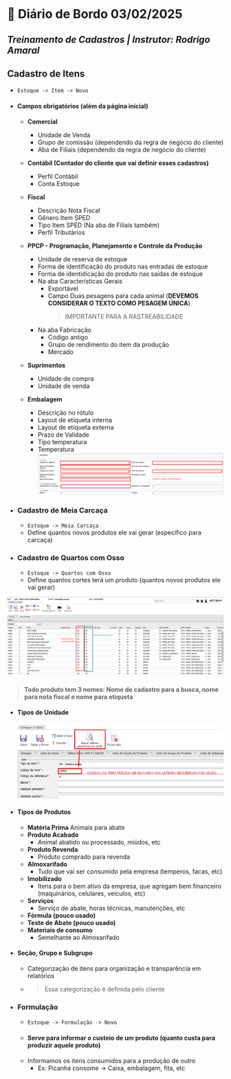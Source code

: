 # 📌 **Diário de Bordo 03/02/2025**
## *Treinamento de Cadastros | Instrutor: Rodrigo Amaral*

## Cadastro de Itens
- `Estoque -> Item -> Novo`

- #### Campos obrigatórios (além da página inicial)
    - **Comercial**
        - Unidade de Venda
        - Grupo de comissão (dependendo da regra de negócio do cliente)
        - Aba de Filiais (dependendo da regra de negócio do cliente)

    - **Contábil (Contador do cliente que vai definir esses cadastros)**
        - Perfil Contábil
        - Conta Estoque

    - **Fiscal**
        - Descrição Nota Fiscal
        - Gênero Item SPED
        - Tipo Item SPED (Na aba de Filiais também)
        - Perfil Tributários

    - **PPCP - Programação, Planejamento e Controle da Produção**
        - Unidade de reserva de estoque
        - Forma de identificação do produto nas entradas de estoque
        - Forma de identidicação do produto nas saídas de estoque
        - Na aba Características Gerais
            - Exportável
            - Campo Duas pesagens para cada animal (**DEVEMOS CONSIDERAR O TEXTO COMO PESAGEM ÚNICA**)
                > IMPORTANTE PARA A RASTREABILIDADE
        - Na aba Fabricação
            - Código antigo
            - Grupo de rendimento do item da produção
            - Mercado

    - **Suprimentos**
        - Unidade de compra
        - Unidade de venda

    - **Embalagem**
        - Descrição no rótulo
        - Layout de etiqueta interna
        - Layout de etiqueta externa
        - Prazo de Validade
        - Tipo temperatura
        - Temperatura
        ![alt text](/../imagens/image_3.png)
- ### Cadastro de Meia Carcaça
    - `Estoque -> Meia Carcaça`
    - Define quantos novos produtos ele vai gerar (específico para carcaça)

- ### Cadastro de Quartos com Osso
    - `Estoque -> Quartos com Osso`
    - Define quantos cortes terá um produto (quantos novos produtos ele vai gerar)

![alt text](/../imagens/image.png)

> #### **Todo produto tem 3 nomes: Nome de cadastro para a busca, nome para nota fiscal e nome para etiqueta**

- #### Tipos de Unidade
    ![alt text](/../imagens/image_1.png)

- #### Tipos de Produtos
    - **Matéria Prima**
        Animais para abate
    - **Produto Acabado**
        - Animal abatido ou processado, miúdos, etc
    - **Produto Revenda**
        - Produto comprado para revenda
    - **Almoxarifado**
        - Tudo que vai ser consumido pela empresa (temperos, facas, etc)
    - **Imobilizado**
        - Itens para o bem ativo da empresa, que agregam bem financeiro (maquinários, celulares, veículos, etc)
    - **Serviços**
        - Serviço de abate, horas técnicas, manutenções, etc
    - **Fórmula (pouco usado)**
    - **Teste de Abate (pouco usado)**
    - **Materiais de consumo**
        - Semelhante ao Almoxarifado
    
- #### Seção, Grupo e Subgrupo
    - Categorização de itens para organização e transparência em relatórios
    - > Essa categorização é definida pelo cliente

- ### Formulação
    - `Estoque -> Formulação -> Novo`
    - #### Serve para informar o custeio de um produto (quanto custa para produzir aquele produto)
    - Informamos os itens consumidos para a produção de outro
        - Ex: Picanha consome -> Caixa, embalagem, fita, etc
